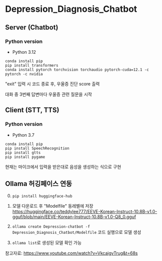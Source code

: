 # Depression_Diagnosis_Chatbot

## Server (Chatbot)

### Python version

- Python 3.12

```
conda install pip
pip install transformers
conda install pytorch torchvision torchaudio pytorch-cuda=12.1 -c pytorch -c nvidia

```

"exit" 입력 시 코드 종료 후, 우울증 진단 score 출력

대화 중 3번째 답변마다 우울증 관련 질문을 시작

## Client (STT, TTS)

### Python version

- Python 3.7

```
conda install pip
pip install SpeechRecognition
pip install gtts
pip install pygame

```

현재는 마이크에서 입력을 받은대로 음성을 생성하는 식으로 구현

## Ollama 허깅페이스 연동

0. `pip install huggingface-hub`

1. 모델 다운로드 후 "Modelfile" 동레벨에 저장
   https://huggingface.co/teddylee777/EEVE-Korean-Instruct-10.8B-v1.0-gguf/blob/main/EEVE-Korean-Instruct-10.8B-v1.0-Q8_0.gguf

2. `ollama create Depression-chatbot -f Depression_Diagnosis_Chatbot/Modelfile` 코드 실행으로 모델 생성

3. `ollama list`로 생성된 모델 확인 가능

참고자료: https://www.youtube.com/watch?v=VkcaigvTrug&t=68s
